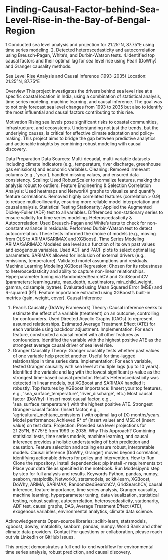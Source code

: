 # Finding-Causal-Factor-behind-Sea-Level-Rise-in-the-Bay-of-Bengal-Region
1.Conducted sea level analysis and projection for 21.25°N, 87.75°E using time series modeling. 2. Detected heteroscedasticity and autocorrelation using Breusch-Pagan, White’s, and Durbin-Watson tests. 4.Identified top causal factors and their optimal lag for sea level rise using Pearl (DoWhy) and Granger causality methods.


Sea Level Rise Analysis and Causal Inference (1993–2035)
Location: 21.25°N, 87.75°E

Overview
This project investigates the drivers behind sea level rise at a specific coastal location in India, using a combination of statistical analysis, time series modeling, machine learning, and causal inference. The goal was to not only forecast sea level changes from 1993 to 2035 but also to identify the most influential and causal factors contributing to this rise.

Motivation
Rising sea levels pose significant risks to coastal communities, infrastructure, and ecosystems. Understanding not just the trends, but the underlying causes, is critical for effective climate adaptation and policy-making. This project aims to bridge the gap between predictive analytics and actionable insights by combining robust modeling with causal discovery.

Data Preparation
Data Sources:
Multi-decadal, multi-variable datasets including climate indicators (e.g., temperature, river discharge, greenhouse gas emissions) and economic variables.
Cleaning:
Removed irrelevant columns (e.g., 'year'), handled missing values, and ensured data consistency.
Scaling:
Used RobustScaler to normalize features, making the analysis robust to outliers.
Feature Engineering & Selection
Correlation Analysis:
Used heatmaps and NetworkX graphs to visualize and quantify feature correlations.
Removed highly correlated features (correlation > 0.9) to reduce multicollinearity, ensuring more reliable model interpretation and causal analysis.
Statistical Testing
Stationarity:
Applied the Augmented Dickey-Fuller (ADF) test to all variables.
Differenced non-stationary series to ensure validity for time series modeling.
Heteroscedasticity & Autocorrelation:
Used Breusch-Pagan and White’s tests to check for non-constant variance in residuals.
Performed Durbin-Watson test to detect autocorrelation.
These tests informed the choice of models (e.g., moving from OLS to ARIMA/SARIMAX and XGBoost).
Time Series Modeling
ARIMA/SARIMAX:
Modeled sea level as a function of its own past values and exogenous variables.
Used ACF and PACF plots to select optimal lag parameters.
SARIMAX allowed for inclusion of external drivers (e.g., emissions, temperature).
Validated model assumptions and residuals.
Machine Learning Modeling
XGBoost Regression:
Chosen for its robustness to heteroscedasticity and ability to capture non-linear relationships.
Hyperparameter tuning via RandomizedSearchCV and GridSearchCV (parameters: learning_rate, max_depth, n_estimators, min_child_weight, gamma, colsample_bytree).
Evaluated using Mean Squared Error (MSE) and R-squared (R²).
Feature importance extracted using XGBoost’s built-in metrics (gain, weight, cover).
Causal Inference
1. Pearl’s Causality (DoWhy Framework)
Theory:
Causal inference seeks to estimate the effect of a variable (treatment) on an outcome, controlling for confounders.
Used Directed Acyclic Graphs (DAGs) to represent assumed relationships.
Estimated Average Treatment Effect (ATE) for each variable using backdoor adjustment.
Implementation:
For each feature, constructed a causal model with all other features as confounders.
Identified the variable with the highest positive ATE as the strongest average causal driver of sea level rise.
2. Granger Causality
Theory:
Granger causality tests whether past values of one variable help predict another.
Useful for time-lagged relationships in time series data.
Implementation:
For each variable, tested Granger causality with sea level at multiple lags (up to 10 years).
Identified the variable and lag with the lowest significant p-value as the strongest time-based causal predictor.
Results
Heteroscedasticity was detected in linear models, but XGBoost and SARIMAX handled it robustly.
Top features by XGBoost importance:
(Insert your top features, e.g., 'sea_surface_temperature', 'river_discharge', etc.)
Most causal factor (DoWhy):
(Insert most causal factor, e.g., 'sea_surface_temperature') with the highest positive ATE.
Strongest Granger-causal factor:
(Insert factor, e.g., 'agricultural_mehtane_emissions') with optimal lag of (X) months/years.
Model performance:
Achieved R² of (insert value) and MSE of (insert value) on test data.
Projection:
Provided sea level projections for 21.25°N, 87.75°E from 1993 to 2035.
Why This Approach?
Combining statistical tests, time series models, machine learning, and causal inference provides a holistic understanding of both prediction and causation.
Feature selection and scaling ensure robust, interpretable models.
Causal inference (DoWhy, Granger) moves beyond correlation, identifying actionable drivers for policy and intervention.
How to Run
Clone the repository.
Install dependencies:
pip install -r requirements.txt
Place your data file as specified in the notebook.
Run Model.ipynb step by step for full analysis and results.
Keywords
Python, pandas, numpy, seaborn, matplotlib, NetworkX, statsmodels, scikit-learn, XGBoost, DoWhy, ARIMA, SARIMAX, RandomizedSearchCV, GridSearchCV, causal inference, feature importance, time series analysis, Granger causality, machine learning, hyperparameter tuning, data visualization, statistical testing, robust scaling, autocorrelation, heteroscedasticity, stationarity, ADF test, causal graphs, DAG, Average Treatment Effect (ATE), exogenous variables, environmental analytics, climate data science.

Acknowledgements
Open-source libraries: scikit-learn, statsmodels, xgboost, dowhy, matplotlib, seaborn, pandas, numpy.
World Bank and other climate data providers.
Contact
For questions or collaboration, please reach out via LinkedIn or GitHub Issues.

This project demonstrates a full end-to-end workflow for environmental time series analysis, robust prediction, and causal discovery.
